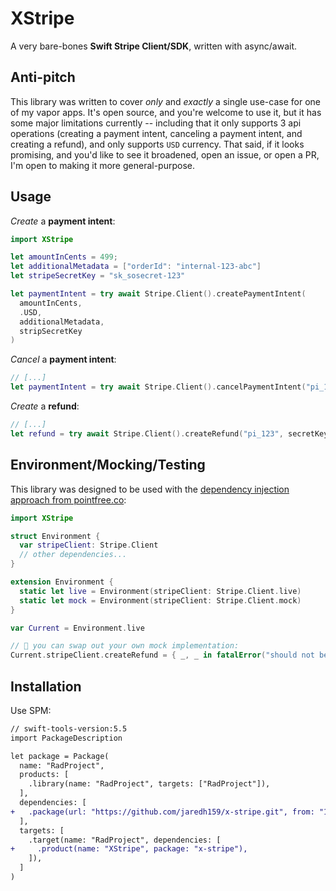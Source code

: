 # XStripe

A very bare-bones **Swift Stripe Client/SDK**, written with async/await.

## Anti-pitch

This library was written to cover _only_ and _exactly_ a single use-case for one of my
vapor apps. It's open source, and you're welcome to use it, but it has some major
limitations currently -- including that it only supports 3 api operations (creating a
payment intent, canceling a payment intent, and creating a refund), and only supports
`USD` currency. That said, if it looks promising, and you'd like to see it broadened, open
an issue, or open a PR, I'm open to making it more general-purpose.

## Usage

_Create_ a **payment intent**:

```swift
import XStripe

let amountInCents = 499;
let additionalMetadata = ["orderId": "internal-123-abc"]
let stripeSecretKey = "sk_sosecret-123"

let paymentIntent = try await Stripe.Client().createPaymentIntent(
  amountInCents,
  .USD,
  additionalMetadata,
  stripSecretKey
)
```

_Cancel_ a **payment intent**:

```swift
// [...]
let paymentIntent = try await Stripe.Client().cancelPaymentIntent("pi_123", secretKey)
```

_Create_ a **refund**:

```swift
// [...]
let refund = try await Stripe.Client().createRefund("pi_123", secretKey)
```

## Environment/Mocking/Testing

This library was designed to be used with the
[dependency injection approach from pointfree.co](https://www.pointfree.co/episodes/ep16-dependency-injection-made-easy):

```swift
import XStripe

struct Environment {
  var stripeClient: Stripe.Client
  // other dependencies...
}

extension Environment {
  static let live = Environment(stripeClient: Stripe.Client.live)
  static let mock = Environment(stripeClient: Stripe.Client.mock)
}

var Current = Environment.live

// 🎉 you can swap out your own mock implementation:
Current.stripeClient.createRefund = { _, _ in fatalError("should not be called") }
```

## Installation

Use SPM:

```diff
// swift-tools-version:5.5
import PackageDescription

let package = Package(
  name: "RadProject",
  products: [
    .library(name: "RadProject", targets: ["RadProject"]),
  ],
  dependencies: [
+   .package(url: "https://github.com/jaredh159/x-stripe.git", from: "1.0.0")
  ],
  targets: [
    .target(name: "RadProject", dependencies: [
+     .product(name: "XStripe", package: "x-stripe"),
    ]),
  ]
)
```
